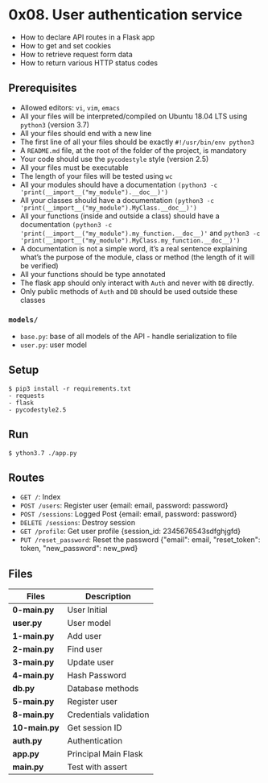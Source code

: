 # 0x08. User authentication service

- How to declare API routes in a Flask app
- How to get and set cookies
- How to retrieve request form data
- How to return various HTTP status codes

## Prerequisites

- Allowed editors: `vi`, `vim`, `emacs`
- All your files will be interpreted/compiled on Ubuntu 18.04 LTS using `python3` (version 3.7)
- All your files should end with a new line
- The first line of all your files should be exactly `#!/usr/bin/env python3`
- A `README.md` file, at the root of the folder of the project, is mandatory
- Your code should use the `pycodestyle` style (version 2.5)
- All your files must be executable
- The length of your files will be tested using `wc`
- All your modules should have a documentation `(python3 -c 'print(__import__("my_module").__doc__)')`
- All your classes should have a documentation `(python3 -c 'print(__import__("my_module").MyClass.__doc__)')`
- All your functions (inside and outside a class) should have a documentation `(python3 -c 'print(__import__("my_module").my_function.__doc__)'`
  and `python3 -c 'print(__import__("my_module").MyClass.my_function.__doc__)')`
- A documentation is not a simple word, it’s a real sentence explaining what’s the purpose of the module, class or method (the length of it will be verified)
- All your functions should be type annotated
- The flask app should only interact with `Auth` and never with `DB` directly.
- Only public methods of `Auth` and `DB` should be used outside these classes

### `models/`

- `base.py`: base of all models of the API - handle serialization to file
- `user.py`: user model

## Setup

```
$ pip3 install -r requirements.txt
- requests
- flask
- pycodestyle2.5
```

## Run

```
$ ython3.7 ./app.py
```

## Routes

- `GET /`: Index
- `POST /users`: Register user {email: email, password: password}
- `POST /sessions`: Logged Post {email: email, password: password}
- `DELETE /sessions`: Destroy session
- `GET /profile`: Get user profile {session_id: 2345676543sdfghjgfd}
- `PUT /reset_password`: Reset the password {"email": email, "reset_token": token, "new_password": new_pwd}

## Files

| Files          | Description            |
| -------------- | ---------------------- |
| **0-main.py**  | User Initial           |
| **user.py**    | User model             |
| **1-main.py**  | Add user               |
| **2-main.py**  | Find user              |
| **3-main.py**  | Update user            |
| **4-main.py**  | Hash Password          |
| **db.py**      | Database methods       |
| **5-main.py**  | Register user          |
| **8-main.py**  | Credentials validation |
| **10-main.py** | Get session ID         |
| **auth.py**    | Authentication         |
| **app.py**     | Principal Main Flask   |
| **main.py**    | Test with assert       |
